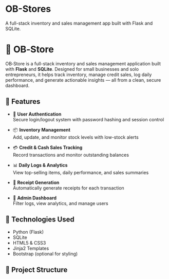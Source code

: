 # OB-Stores
A full-stack inventory and sales management app built with Flask and SQLite.
# 🛒 OB‑Store

OB‑Store is a full-stack inventory and sales management application built with **Flask** and **SQLite**. Designed for small businesses and solo entrepreneurs, it helps track inventory, manage credit sales, log daily performance, and generate actionable insights — all from a clean, secure dashboard.

## 🚀 Features

- 🔐 **User Authentication**  
  Secure login/logout system with password hashing and session control

- 📦 **Inventory Management**  
  Add, update, and monitor stock levels with low-stock alerts

- 💳 **Credit & Cash Sales Tracking**  
  Record transactions and monitor outstanding balances

- 📊 **Daily Logs & Analytics**  
  View top-selling items, daily performance, and sales summaries

- 🧾 **Receipt Generation**  
  Automatically generate receipts for each transaction

- 🧠 **Admin Dashboard**  
  Filter logs, view analytics, and manage users

## 🧰 Technologies Used

- Python (Flask)
- SQLite
- HTML5 & CSS3
- Jinja2 Templates
- Bootstrap (optional for styling)

## 📂 Project Structure
